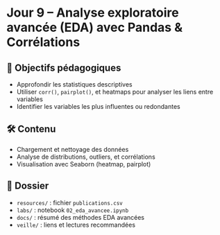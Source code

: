 # Jour 9 – Analyse exploratoire avancée (EDA) avec Pandas & Corrélations

## 🎯 Objectifs pédagogiques
- Approfondir les statistiques descriptives
- Utiliser `corr()`, `pairplot()`, et heatmaps pour analyser les liens entre variables
- Identifier les variables les plus influentes ou redondantes

## 🛠 Contenu
- Chargement et nettoyage des données
- Analyse de distributions, outliers, et corrélations
- Visualisation avec Seaborn (heatmap, pairplot)

## 📁 Dossier
- `resources/` : fichier `publications.csv`
- `labs/` : notebook `02_eda_avancee.ipynb`
- `docs/` : résumé des méthodes EDA avancées
- `veille/` : liens et lectures recommandées

